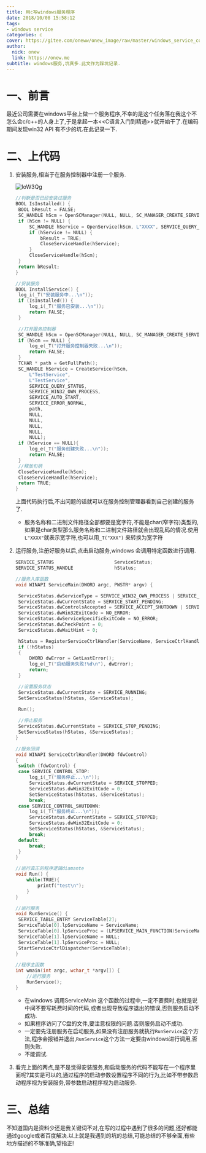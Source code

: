 ```yaml
---
title: 用c写windows服务程序
date: 2018/10/08 15:58:12
tags:
- windows service
categories: c
cover: https://gitee.com/oneww/onew_image/raw/master/windows_service_cover.png
author: 
  nick: onew
  link: https://onew.me
subtitle: windows服务,坑真多.此文作为踩坑记录.
---
```




# 一、前言

最近公司需要在windows平台上做一个服务程序,不幸的是这个任务落在我这个不怎么会c/c++的人身上了,于是拿起一本<<C语言入门到精通>>就开始干了.在编码期间发现win32 API 有不少的坑.在此记录一下.



# 二、上代码

1. 安装服务,相当于在服务控制器中注册一个服务.

   ![IoW3Qg](https://itinfo.oss-cn-hongkong.aliyuncs.com/img/IoW3Qg.jpg)

   ```c
   //判断是否已经安装过服务
   BOOL IsInstalled() {
   	BOOL bResult = FALSE;
   	SC_HANDLE hScm = OpenSCManager(NULL, NULL, SC_MANAGER_CREATE_SERVICE);
   	if (hScm != NULL) {
   		SC_HANDLE hService = OpenService(hScm, L"XXXX", SERVICE_QUERY_CONFIG);
   		if (hService != NULL) {
   			bResult = TRUE;
   			CloseServiceHandle(hService);
   		}
   		CloseServiceHandle(hScm);
   	}
   	return bResult;
   }
   
   //安装服务
   BOOL InstallService() {
   	log_i(_T("安装服务中...\n"));
   	if (IsInstalled()) {
   		log_i(_T("服务已安装...\n"));
   		return FALSE;
   	}
   
   	//打开服务控制器
   	SC_HANDLE hScm = OpenSCManager(NULL, NULL, SC_MANAGER_CREATE_SERVICE);
   	if (hScm == NULL) {
   		log_e(_T("打开服务控制器失败...\n"));
   		return FALSE;
   	}
   	TCHAR * path = GetFullPath();
   	SC_HANDLE hService = CreateService(hScm, 
   		L"TestService", 
   		L"TestService",
   		SERVICE_QUERY_STATUS,
   		SERVICE_WIN32_OWN_PROCESS, 
   		SERVICE_AUTO_START,
   		SERVICE_ERROR_NORMAL, 
   		path,
   		NULL, 
   		NULL, 
   		NULL, 
   		NULL,
   		NULL);
   	if (hService == NULL){
   		log_e(_T("服务创建失败...\n"));
   		return FALSE;
   	}
   	//释放句柄
   	CloseServiceHandle(hScm);
   	CloseServiceHandle(hService);
   	return TRUE;
   }
   ```

   上面代码执行后,不出问题的话就可以在服务控制管理器看到自己创建的服务了.

   - 服务名称和二进制文件路径全部都要是宽字符,不能是char(窄字符)类型的,如果是char类型那么服务名称和二进制文件路径就会出现乱码的情况.使用`L"XXXX"`就表示宽字符,也可以用`_T("XXX")` 来转换为宽字符

2. 运行服务,注册好服务以后,点击启动服务,windows 会调用特定函数进行调用.

   ```c
   SERVICE_STATUS                      ServiceStatus;                              //服务状态
   SERVICE_STATUS_HANDLE               hStatus;                                    //服务状态句柄
   
   //服务入库函数
   void WINAPI ServiceMain(DWORD argc, PWSTR* argv) {
   
   	ServiceStatus.dwServiceType = SERVICE_WIN32_OWN_PROCESS | SERVICE_INTERACTIVE_PROCESS;
   	ServiceStatus.dwCurrentState = SERVICE_START_PENDING;
   	ServiceStatus.dwControlsAccepted = SERVICE_ACCEPT_SHUTDOWN | SERVICE_ACCEPT_STOP;
   	ServiceStatus.dwWin32ExitCode = NO_ERROR;
   	ServiceStatus.dwServiceSpecificExitCode = NO_ERROR;
   	ServiceStatus.dwCheckPoint = 0;
   	ServiceStatus.dwWaitHint = 0;
   
   	hStatus = RegisterServiceCtrlHandler(ServiceName, ServiceCtrlHandler);
   	if (!hStatus)
   	{
   		DWORD dwError = GetLastError();
   		log_e(_T("启动服务失败!%d\n"), dwError);
   		return;
   	}
   
   	//设置服务状态
   	ServiceStatus.dwCurrentState = SERVICE_RUNNING;
   	SetServiceStatus(hStatus, &ServiceStatus);
   	
   	Run();
   
   	//停止服务
   	ServiceStatus.dwCurrentState = SERVICE_STOP_PENDING;
   	SetServiceStatus(hStatus, &ServiceStatus);
   }
   
   //服务回调
   void WINAPI ServiceCtrlHandler(DWORD fdwControl)
   {
   	switch (fdwControl) {
   	case SERVICE_CONTROL_STOP:
   		log_i(_T("服务停止...\n"));
   		ServiceStatus.dwCurrentState = SERVICE_STOPPED;
   		ServiceStatus.dwWin32ExitCode = 0;
   		SetServiceStatus(hStatus, &ServiceStatus);
   		break;
   	case SERVICE_CONTROL_SHUTDOWN:
   		log_i(_T("服务终止...\n"));
   		ServiceStatus.dwCurrentState = SERVICE_STOPPED;
   		ServiceStatus.dwWin32ExitCode = 0;
   		SetServiceStatus(hStatus, &ServiceStatus);
   		break;
   	default:
   		break;
   	}
   }
   
   //运行真正的程序逻辑diamante
   void Run() {
       while(TRUE){
           printf("test\n");
       }
   }
   
   //运行服务
   void RunService() {
   	SERVICE_TABLE_ENTRY ServiceTable[2];
   	ServiceTable[0].lpServiceName = ServiceName;
   	ServiceTable[0].lpServiceProc = (LPSERVICE_MAIN_FUNCTION)ServiceMain;//函数指针
   	ServiceTable[1].lpServiceName = NULL;
   	ServiceTable[1].lpServiceProc = NULL;
   	StartServiceCtrlDispatcher(ServiceTable);
   }
   
   //程序主函数
   int wmain(int argc, wchar_t *argv[]) {
       //运行服务
       RunService();
   }
   
   ```

   - 在windows 调用ServiceMain 这个函数的过程中,一定不要费时,也就是说中间不要写耗费时间的代码,或者出现导致程序退出的错误,否则服务启动不成功.
   - 如果程序访问了C盘的文件,要注意权限的问题.否则服务启动不成功.
   - 一定要先注册服务在启动服务,如果没有注册服务就执行`RunService`这个方法,程序会报错并退出,`RunService`这个方法一定要由windows进行调用,否则失败.
   - 不能调试.

3. 看完上面的两点,是不是觉得安装服务,和启动服务的代码不能写在一个程序里面呢?其实是可以的,通过程序的启动参数设置程序不同的行为,比如不带参数启动程序视为安装服务,带参数启动程序视为启动服务.





# 三、总结

不知道国内是资料少还是我关键词不对,在写的过程中遇到了很多的问题,还好都能通过google或者百度解决.以上就是我遇到的坑的总结,可能总结的不够全面,有些地方描述的不够准确,望指正!
